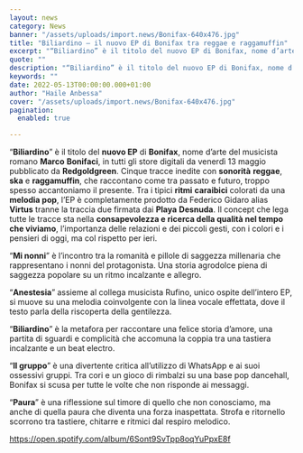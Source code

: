 ```yaml
---
layout: news
category: News
banner: "/assets/uploads/import.news/Bonifax-640x476.jpg"
title: "Biliardino – il nuovo EP di Bonifax tra reggae e raggamuffin"
excerpt: "“Biliardino” è il titolo del nuovo EP di Bonifax, nome d’arte del musicista romano Marco Bonifaci, in tutti gli store digitali da venerdì 13 maggio pubblicato da Redgoldgreen. Cinque tracce inedite con sonorità reggae, ska e raggamuffin, che raccontano come tra passato e futuro, troppo spesso accantoniamo il presente. Tra i tipici ritmi caraibici colorati da una melodia pop, l’EP è completamente prodotto da Federico Gidaro alias Virtus tranne la traccia due [&hellip"
quote: ""
description: "“Biliardino” è il titolo del nuovo EP di Bonifax, nome d’arte del musicista romano Marco Bonifaci, in tutti gli store digitali da venerdì 13 maggio pubblicato da Redgoldgreen. Cinque tracce inedite con sonorità reggae, ska e raggamuffin, che raccontano come tra passato e futuro, troppo spesso accantoniamo il presente. Tra i tipici ritmi caraibici colorati da una melodia pop, l’EP è completamente prodotto da Federico Gidaro alias Virtus tranne la traccia due [&hellip"
keywords: ""
date: 2022-05-13T00:00:00.000+01:00
author: "Haile Anbessa"
cover: "/assets/uploads/import.news/Bonifax-640x476.jpg"
pagination:
  enabled: true

---
```


“**Biliardino**” è il titolo del **nuovo EP** di **Bonifax**, nome d’arte del musicista romano **Marco** **Bonifaci**, in tutti gli store digitali da venerdì 13 maggio pubblicato da **Redgoldgreen**. Cinque tracce inedite con **sonorità** **reggae**, **ska** e **raggamuffin**, che raccontano come tra passato e futuro, troppo spesso accantoniamo il presente. Tra i tipici **ritmi** **caraibici** colorati da una **melodia pop**, l’EP è completamente prodotto da Federico Gidaro alias **Virtus** tranne la traccia due firmata dai **Playa** **Desnuda**. Il concept che lega tutte le tracce sta nella **consapevolezza e ricerca della qualità nel tempo che viviamo**, l’importanza delle relazioni e dei piccoli gesti, con i colori e i pensieri di oggi, ma col rispetto per ieri.

“**Mi nonni**” è l’incontro tra la romanità e pillole di saggezza millenaria che rappresentano i nonni del protagonista. Una storia agrodolce piena di saggezza popolare su un ritmo incalzante e allegro.

“**Anestesia**” assieme al collega musicista Rufino, unico ospite dell’intero EP, si muove su una melodia coinvolgente con la linea vocale effettata, dove il testo parla della riscoperta della gentilezza.

“**Biliardino**” è la metafora per raccontare una felice storia d’amore, una partita di sguardi e complicità che accomuna la coppia tra una tastiera incalzante e un beat electro.

“**Il gruppo**” è una divertente critica all’utilizzo di WhatsApp e ai suoi ossessivi gruppi. Tra cori e un gioco di rimbalzi su una base pop dancehall, Bonifax si scusa per tutte le volte che non risponde ai messaggi.

“**Paura**” è una riflessione sul timore di quello che non conosciamo, ma anche di quella paura che diventa una forza inaspettata. Strofa e ritornello scorrono tra tastiere, chitarre e ritmici dal respiro melodico.

<https://open.spotify.com/album/6Sont9SvTpp8oqYuPpxE8f>